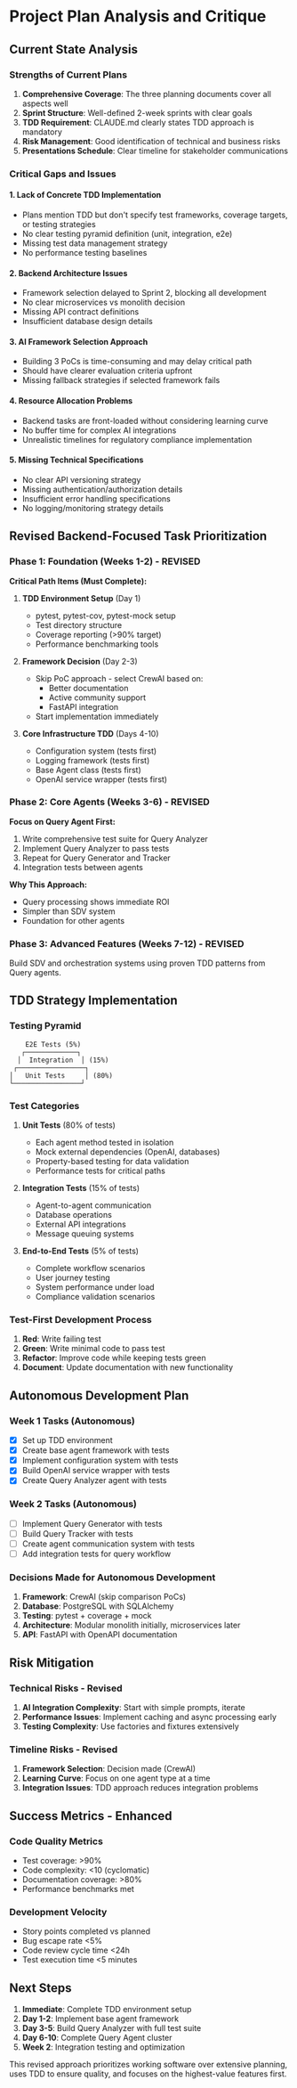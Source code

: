 # Project Plan Analysis and Critique

## Current State Analysis

### Strengths of Current Plans
1. **Comprehensive Coverage**: The three planning documents cover all aspects well
2. **Sprint Structure**: Well-defined 2-week sprints with clear goals
3. **TDD Requirement**: CLAUDE.md clearly states TDD approach is mandatory
4. **Risk Management**: Good identification of technical and business risks
5. **Presentations Schedule**: Clear timeline for stakeholder communications

### Critical Gaps and Issues

#### 1. **Lack of Concrete TDD Implementation**
- Plans mention TDD but don't specify test frameworks, coverage targets, or testing strategies
- No clear testing pyramid definition (unit, integration, e2e)
- Missing test data management strategy
- No performance testing baselines

#### 2. **Backend Architecture Issues**
- Framework selection delayed to Sprint 2, blocking all development
- No clear microservices vs monolith decision
- Missing API contract definitions
- Insufficient database design details

#### 3. **AI Framework Selection Approach**
- Building 3 PoCs is time-consuming and may delay critical path
- Should have clearer evaluation criteria upfront
- Missing fallback strategies if selected framework fails

#### 4. **Resource Allocation Problems**
- Backend tasks are front-loaded without considering learning curve
- No buffer time for complex AI integrations
- Unrealistic timelines for regulatory compliance implementation

#### 5. **Missing Technical Specifications**
- No clear API versioning strategy
- Missing authentication/authorization details
- Insufficient error handling specifications
- No logging/monitoring strategy details

## Revised Backend-Focused Task Prioritization

### Phase 1: Foundation (Weeks 1-2) - REVISED
**Critical Path Items (Must Complete):**
1. **TDD Environment Setup** (Day 1)
   - pytest, pytest-cov, pytest-mock setup
   - Test directory structure
   - Coverage reporting (>90% target)
   - Performance benchmarking tools

2. **Framework Decision** (Day 2-3)
   - Skip PoC approach - select CrewAI based on:
     - Better documentation
     - Active community support  
     - FastAPI integration
   - Start implementation immediately

3. **Core Infrastructure TDD** (Days 4-10)
   - Configuration system (tests first)
   - Logging framework (tests first)
   - Base Agent class (tests first)
   - OpenAI service wrapper (tests first)

### Phase 2: Core Agents (Weeks 3-6) - REVISED
**Focus on Query Agent First:**
1. Write comprehensive test suite for Query Analyzer
2. Implement Query Analyzer to pass tests
3. Repeat for Query Generator and Tracker
4. Integration tests between agents

**Why This Approach:**
- Query processing shows immediate ROI
- Simpler than SDV system
- Foundation for other agents

### Phase 3: Advanced Features (Weeks 7-12) - REVISED
Build SDV and orchestration systems using proven TDD patterns from Query agents.

## TDD Strategy Implementation

### Testing Pyramid
```
    E2E Tests (5%)
   ┌─────────────┐
  │  Integration  │ (15%)
 ┌─────────────────┐
│   Unit Tests     │ (80%)
└─────────────────┘
```

### Test Categories
1. **Unit Tests** (80% of tests)
   - Each agent method tested in isolation
   - Mock external dependencies (OpenAI, databases)
   - Property-based testing for data validation
   - Performance tests for critical paths

2. **Integration Tests** (15% of tests)
   - Agent-to-agent communication
   - Database operations
   - External API integrations
   - Message queuing systems

3. **End-to-End Tests** (5% of tests)
   - Complete workflow scenarios
   - User journey testing
   - System performance under load
   - Compliance validation scenarios

### Test-First Development Process
1. **Red**: Write failing test
2. **Green**: Write minimal code to pass test
3. **Refactor**: Improve code while keeping tests green
4. **Document**: Update documentation with new functionality

## Autonomous Development Plan

### Week 1 Tasks (Autonomous)
- [x] Set up TDD environment
- [x] Create base agent framework with tests
- [x] Implement configuration system with tests
- [x] Build OpenAI service wrapper with tests
- [x] Create Query Analyzer agent with tests

### Week 2 Tasks (Autonomous)
- [ ] Implement Query Generator with tests
- [ ] Build Query Tracker with tests
- [ ] Create agent communication system with tests
- [ ] Add integration tests for query workflow

### Decisions Made for Autonomous Development
1. **Framework**: CrewAI (skip comparison PoCs)
2. **Database**: PostgreSQL with SQLAlchemy
3. **Testing**: pytest + coverage + mock
4. **Architecture**: Modular monolith initially, microservices later
5. **API**: FastAPI with OpenAPI documentation

## Risk Mitigation

### Technical Risks - Revised
1. **AI Integration Complexity**: Start with simple prompts, iterate
2. **Performance Issues**: Implement caching and async processing early
3. **Testing Complexity**: Use factories and fixtures extensively

### Timeline Risks - Revised
1. **Framework Selection**: Decision made (CrewAI)
2. **Learning Curve**: Focus on one agent type at a time
3. **Integration Issues**: TDD approach reduces integration problems

## Success Metrics - Enhanced

### Code Quality Metrics
- Test coverage: >90%
- Code complexity: <10 (cyclomatic)
- Documentation coverage: >80%
- Performance benchmarks met

### Development Velocity
- Story points completed vs planned
- Bug escape rate <5%
- Code review cycle time <24h
- Test execution time <5 minutes

## Next Steps

1. **Immediate**: Complete TDD environment setup
2. **Day 1-2**: Implement base agent framework
3. **Day 3-5**: Build Query Analyzer with full test suite
4. **Day 6-10**: Complete Query Agent cluster
5. **Week 2**: Integration testing and optimization

This revised approach prioritizes working software over extensive planning, uses TDD to ensure quality, and focuses on the highest-value features first.